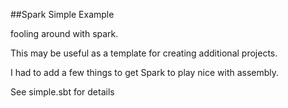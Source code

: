 ##Spark Simple Example

fooling around with spark. 

This may be useful as a template for creating additional projects.

I had to add a few things to get Spark to play nice with assembly.

See simple.sbt for details
